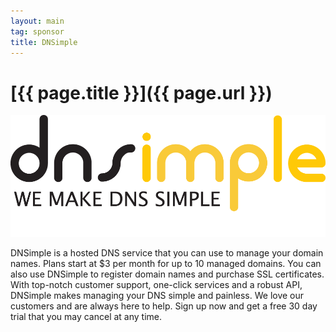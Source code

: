 ```yaml
---
layout: main
tag: sponsor
title: DNSimple
---
```


# [{{ page.title }}]({{ page.url }})

<img src="/images/sponsor-logos/DNSimple.png" class="sponsor" />

DNSimple is a hosted DNS service that you can use to manage your
domain names. Plans start at $3 per month for up to 10 managed
domains. You can also use DNSimple to register domain names and
purchase SSL certificates. With top-notch customer support, one-click
services and a robust API, DNSimple makes managing your DNS simple and
painless. We love our customers and are always here to help. Sign up
now and get a free 30 day trial that you may cancel at any time.
